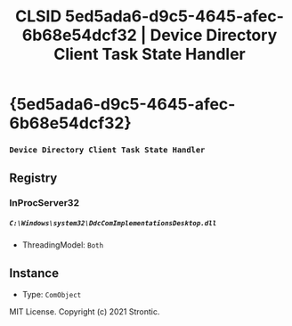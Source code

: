﻿---
title: "CLSID 5ed5ada6-d9c5-4645-afec-6b68e54dcf32 | Device Directory Client Task State Handler"
excerpt: What is COM-Object CLSID 5ed5ada6-d9c5-4645-afec-6b68e54dcf32?
---

# {5ed5ada6-d9c5-4645-afec-6b68e54dcf32}

### `Device Directory Client Task State Handler`

## Registry


### InProcServer32

##### `C:\Windows\system32\DdcComImplementationsDesktop.dll`
* ThreadingModel: `Both`

## Instance

* Type: `ComObject`

MIT License. Copyright (c) 2021 Strontic.


